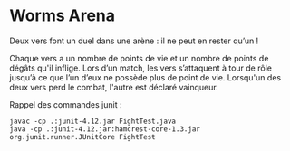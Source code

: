 # Worms Arena

Deux vers font un duel dans une arène : il ne peut en rester qu’un !

Chaque vers a un nombre de points de vie et un nombre de points de dégâts qu'il inflige. Lors d’un match, les vers s’attaquent à tour de rôle jusqu’à ce que l’un d’eux ne possède plus de point de vie. Lorsqu'un des deux vers perd le combat, l'autre est déclaré vainqueur.

Rappel des commandes junit :

    javac -cp .:junit-4.12.jar FightTest.java
    java -cp .:junit-4.12.jar:hamcrest-core-1.3.jar org.junit.runner.JUnitCore FightTest
